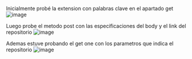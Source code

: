 Inicialmente probé la extension con palabras clave en el apartado get
![image](https://github.com/SantiagoGonzalez1206/spaceX/assets/160767943/6e6d4300-8abe-47e1-9626-6290cc268282)


Luego probe el metodo post con las especificaciones del body y el link del repositorio
![image](https://github.com/SantiagoGonzalez1206/spaceX/assets/160767943/ad91d115-0fb1-4a82-ac49-f5a1638a95a1)


Ademas estuve probando el get one con los parametros que indica el repositorio
![image](https://github.com/SantiagoGonzalez1206/spaceX/assets/160767943/6c158060-8b7b-4737-bd36-423cd3d8192c)
